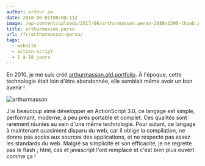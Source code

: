 ```yaml
---
author: arthur.sw
date: 2010-06-01T00:00:11Z
image: /wp-content/uploads/2017/06/arthurmasson.perso-2088x1396-thumb.png
title: arthurmasson.perso
url: /fr/arthurmasson-perso/
tags:
  - website
  - action-script
  - 1 à 18 jours
---
```


En 2010, je me suis créé [arthurmasson.old.portfolio](http:/arthurmasson.xyz/old/index.html). À l'époque, cette technologie était loin d'être abandonnée, elle semblait même avoir un bon avenir !

![arthurmasson](/wp-content/uploads/2017/06/arthurmasson.perso-2088x1396.png)

J'ai beaucoup aimé développer en ActionScript 3.0, ce langage est simple, performant, moderne, à peu près portable et complet. Ces qualités sont rarement réunies au sein d'une même technologie. Pour autant, ce langage à maintenant quasiment disparu du web, car il oblige la compilation, ne donne pas accès aux sources des applications, et ne respecte pas assez les standards du web. Malgré sa simplicité et son efficacité, je ne regrette pas le flash ; html, css et javascript l'ont remplacé et c'est bien plus ouvert comme ça !